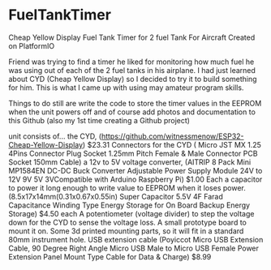 # FuelTankTimer
Cheap Yellow Display Fuel Tank Timer for 2 fuel Tank For Aircraft 
Created on PlatformIO

Friend was trying to find a timer he liked for monitoring how much fuel he was using out of each of the 2 fuel tanks in his airplane.
I had just learned about CYD (Cheap Yellow Display) so I decided to try it to build something for him.
This is what I came up with using may amateur program skills.

Things to do still are write the code to store the timer values in the EEPROM when the unit powers off
and of course add photos and documentation to this Github (also my 1st time creating a Github project)

unit consists of...
the CYD, (https://github.com/witnessmenow/ESP32-Cheap-Yellow-Display)  $23.31
Connectors for the CYD ( Micro JST MX 1.25 4Pins Connector Plug Socket 1.25mm Pitch Female & Male Connector PCB Socket 150mm Cable)
a 12v to 5V voltage converter, (AITRIP 8 Pack Mini MP1584EN DC-DC Buck Converter Adjustable Power Supply Module 24V to 12V 9V 5V 3VCompatible with Arduino Raspberry Pi) $1.00 Each
a capacitor to power it long enough to write value to EEPROM when it loses power. (8.5x17x14mm(0.31x0.67x0.55in) Super Capacitor 5.5V 4F Farad Capacitance Winding Type Energy Storage for On Board Backup Energy Storage) $4.50 each
A potentiometer (voltage divider) to step the voltage down for the CYD to sense the voltage loss.
A small prototype board to mount it on.
Some 3d printed mounting parts, so it will fit in a standard 80mm instrument hole.
USB extension cable (Poyiccot Micro USB Extension Cable, 90 Degree Right Angle Micro USB Male to Micro USB Female Power Extension Panel Mount Type Cable for Data & Charge) $8.99




